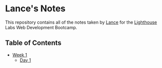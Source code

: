 # Lance's Notes

This repository contains all of the notes taken by [Lance](https://github.com/lnz-rvng) for the [Lighthouse](https://www.lighthouselabs.ca/?msclkid=3f6f451f453f1b1cb3e2206677c1f8cb&utm_source=bing&utm_medium=cpc&utm_campaign=Canada%20-%20Branded%20-%20Mixed%20-%20eCPC&utm_term=lighthouse%20labs%20bootcamp&utm_content=Bootcamp) Labs Web Development Bootcamp.

## Table of Contents

* [Week 1](/Week_1)
  * [Day 1](/Week_1/Day_1)


